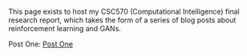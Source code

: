 This page exists to host my CSC570 (Computational Intelligence) final research report, which takes the form of a series of blog posts about reinforcement learning and GANs.

Post One: <a href="https://aarontpz.github.io/Why_Generative_Models_Why_Reinforcement_Learning.md">Post One</a>
